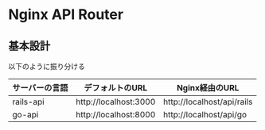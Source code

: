 # Nginx API Router

## 基本設計

以下のように振り分ける

| サーバーの言語 | デフォルトのURL | Nginx経由のURL |
| --- | --- | --- |
| rails-api | http://localhost:3000 | http://localhost/api/rails |
| go-api | http://localhost:8000 | http://localhost/api/go |
